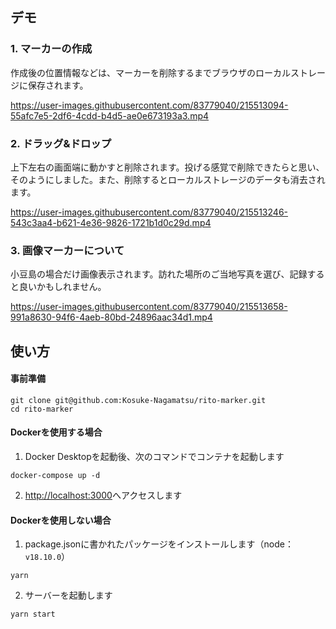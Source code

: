 ## デモ
### 1. マーカーの作成
作成後の位置情報などは、マーカーを削除するまでブラウザのローカルストレージに保存されます。

https://user-images.githubusercontent.com/83779040/215513094-55afc7e5-2df6-4cdd-b4d5-ae0e673193a3.mp4

### 2. ドラッグ&ドロップ
上下左右の画面端に動かすと削除されます。投げる感覚で削除できたらと思い、そのようにしました。また、削除するとローカルストレージのデータも消去されます。

https://user-images.githubusercontent.com/83779040/215513246-543c3aa4-b621-4e36-9826-1721b1d0c29d.mp4

### 3. 画像マーカーについて
小豆島の場合だけ画像表示されます。訪れた場所のご当地写真を選び、記録すると良いかもしれません。

https://user-images.githubusercontent.com/83779040/215513658-991a8630-94f6-4aeb-80bd-24896aac34d1.mp4

## 使い方
#### 事前準備
```
git clone git@github.com:Kosuke-Nagamatsu/rito-marker.git
cd rito-marker
```

#### Dockerを使用する場合
1. Docker Desktopを起動後、次のコマンドでコンテナを起動します
```
docker-compose up -d
```

2. [http://localhost:3000](http://localhost:3000)へアクセスします

#### Dockerを使用しない場合
1. package.jsonに書かれたパッケージをインストールします（node： `v18.10.0`）
```
yarn
```
2. サーバーを起動します
```
yarn start
```
